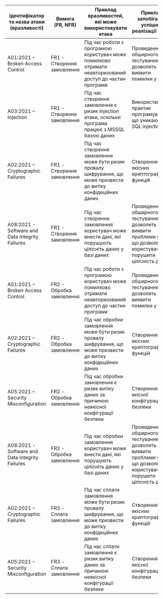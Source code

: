 | Ідентифікатор та назва атаки (вразливості)      | Вимога (FR, NFR)           | Приклад вразливостей, які може використовувати атака                                                             | Приклад запобігання успішної реалізації атаки                                                                             |
|-------------------------------------------------|----------------------------|------------------------------------------------------------------------------------------------------------------|---------------------------------------------------------------------------------------------------------------------------|
| A01:2021 – Broken Access Control                | FR1 - Створення замовлення | Під час роботи з програмою користувач може помилково отримати неавторизований доступ до частин програми          | Проведення обширного тестування, яке дозволить виявити помилки у ПЗ                                                       |
| A03:2021 – Injection                            | FR1 - Створення замовлення | Під час створення замовлення є ризик Injection атаки, оскільки програма працює з MSSQL базою даних               | Використання практик програмування, що уникають SQL injections                                                            |
| A02:2021 – Cryptographic Failures               | FR1 - Створення замовлення | Під час створення замовлення може бути ризик провалу шифрування, що може призвести до витіку конфідеційних даних | Створення якісних криптографічних функцій                                                                                 |
| A08:2021 - Software and Data Integrity Failures | FR1 - Створення замовлення | Під час створення замовлення користувач може внести дані, які порушують цілісніть даних у базі даних             | Проведення обширного тестування, яке дозволить виявити проблеми у ПЗ, що дозволяють користувачу порушити цілісність даних |
| A01:2021 – Broken Access Control                | FR2 - Обробка замовлення   | Під час роботи з програмою користувач може помилково отримати неавторизований доступ до частин програми          | Проведення обширного тестування, яке дозволить виявити помилки у ПЗ                                                       |
| A02:2021 – Cryptographic Failures               | FR2 - Обробка замовлення   | Під час обробки замовлення може бути ризик провалу шифрування, що може призвести до витіку конфідеційних даних   | Створення якісних криптографічних функцій                                                                                 |
| A05:2021 – Security Misconfiguration            | FR2 - Обробка замовлення   | Під час обробки замовлення є ризик витіку даних за причиною неякісної конфігурації безпеки                       | Створення якісної конфігурації безпеки                                                                                    |
| A08:2021 - Software and Data Integrity Failures | FR2 - Обробка замовлення   | Під час обробки замовлення користувач може внести дані, які порушують цілісніть даних у базі даних             | Проведення обширного тестування, яке дозволить виявити проблеми у ПЗ, що дозволяють користувачу порушити цілісність даних |
| A02:2021 – Cryptographic Failures               | FR3 - Сплата замовлення    | Під час сплати замовлення може бути ризик провалу шифрування, що може призвести до витіку конфідеційних даних    | Створення якісних криптографічних функцій                                                                                 |
| A05:2021 – Security Misconfiguration            | FR3 - Сплата замовлення    | Під час сплати замовлення є ризик витіку даних за причиною неякісної конфігурації безпеки                        | Створення якісної конфігурації безпеки                                                                                    |
